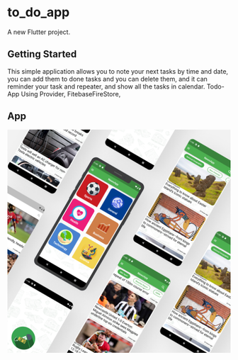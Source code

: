 # to_do_app

A new Flutter project.

## Getting Started
This simple application allows you to note your next tasks by time and date, you can add them to
done tasks and you can delete them, and it can reminder your task and repeater, and show all the
tasks in calendar.
Todo-App Using Provider, FitebaseFireStore, 
## App
![](https://github.com/amrhegabb/news_app/blob/devolpment/NewsApp%20MockUp.png)
